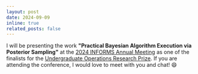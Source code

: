 ```yaml
---
layout: post
date: 2024-09-09
inline: true
related_posts: false
---
```


I will be presenting the work **"Practical Bayesian Algorithm Execution via Posterior Sampling"** at the [2024 INFORMS Annual Meeting](https://meetings.informs.org/wordpress/seattle2024/register/) as one of the finalists for the [Undergraduate Operations Research Prize](https://www.informs.org/Recognizing-Excellence/INFORMS-Prizes/Undergraduate-Operations-Research-Prize). If you are attending the conference, I would love to meet with you and chat! :smile:
